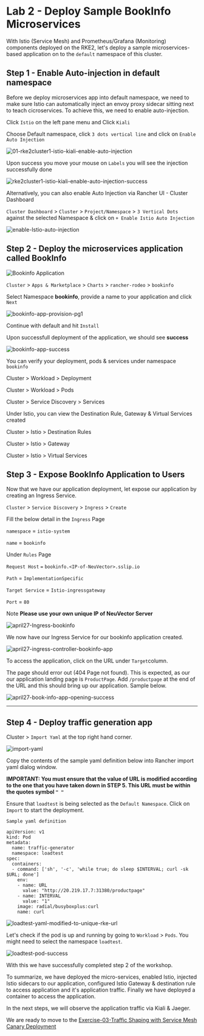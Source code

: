 # Lab 2 - Deploy Sample BookInfo Microservices

With Istio (Service Mesh) and Prometheus/Grafana (Monitoring) components deployed on the RKE2, let's deploy a sample microservices-based application on to the `default` namespace of this cluster.



## Step 1 - Enable Auto-injection in default namespace

Before we deploy microservices app into default namespace, we need to make sure Istio can automatically inject an envoy proxy sidecar sitting next to teach cicroservices. To achieve this, we need to enable auto-injection.

Click `Istio` on the left pane menu and Click `Kiali`

Choose Default namespace, click `3 dots vertical line` and click on `Enable Auto Injection`

![01-rke2cluster1-istio-kiali-enable-auto-injection](../images/01-rke2cluster1-istio-kiali-enable-auto-injection.png)

Upon success you move your mouse on `Labels` you will see the injection successfully done 

![rke2cluster1-istio-kiali-enable-auto-injection-success](../images/rke2cluster1-istio-kiali-enable-auto-injection-success.png)



Alternatively, you can also enable Auto Injection via Rancher UI - Cluster Dashboard 

`Cluster Dashboard` >  `Cluster` > `Project/Namespace`  > `3 Vertical Dots` against the selected Namespace & click on `+ Enable Istio Auto Injection`

![enable-Istio-auto-injection](../images/enable-Istio-auto-injection.png)



## Step 2 - Deploy the microservices application called BookInfo

![Bookinfo Application](https://istio.io/latest/docs/examples/bookinfo/withistio.svg)



`Cluster` > `Apps & Marketplace` > `Charts` > `rancher-rodeo` > `bookinfo` 

Select Namespace **bookinfo**, provide a name to your application and click `Next`  

![bookinfo-app-provision-pg1](../images/bookinfo-app-provision-pg1-16555697242575.png)

Continue with default and hit `Install` 

Upon successfull deployment of the application, we should see **success**

![bookinfo-app-success](../images/bookinfo-app-success-16555697373516.png)

You can verify your deployment, pods & services  under namespace `bookinfo` 

Cluster > Workload > Deployment 

Cluster > Workload > Pods

Cluster > Service Discovery > Services

Under Istio, you can view the Destination Rule, Gateway & Virtual Services created 

Cluster > Istio > Destination Rules

Cluster > Istio > Gateway

Cluster > Istio > Virtual Services

## Step 3 - Expose BookInfo Application to Users 

Now that we have our application deployment, let expose our application by creating an Ingress Service.

`Cluster` > `Service Discovery` > `Ingress`  > `Create`

Fill the below detail in the `Ingress` Page

`namespace` = `istio-system`

`name` = `bookinfo`

Under `Rules` Page 

 `Request Host`  `=`  `bookinfo.<IP-of-NeuVector>.sslip.io`

`Path` = `ImplementationSpecific`

`Target Service` = `Istio-ingressgateway`  

`Port` = `80`

Note **Please use your own unique IP of NeuVector Server**

![april27-Ingress-bookinfo](../images/april27-Ingress-bookinfo.png)

We now have our Ingress Service for our bookinfo application created. 

![april27-ingress-controller-bookinfo-app](../images/april27-ingress-controller-bookinfo-app.png)

To access the application, click on the URL under `Target`column. 

The page should error out (404 Page not found). This is expected, as our our application landing page is `ProductPage`.  Add `/productpage` at the end of the URL and this should bring up our application. Sample below.  

![april27-book-info-app-opening-success](../images/april27-book-info-app-opening-success.png)



------------------------------------------------------------------------------------------------------------------------------------------------------------------------------------------------------------------

## Step 4 - Deploy traffic generation app

Cluster > `Import Yaml` at the top right hand corner. 

![import-yaml](../images/import-yaml.png)

Copy the contents of the sample yaml definition below into Rancher import yaml dialog window.

**IMPORTANT: You must ensure that the value of URL is modified according to the one that you have taken down in STEP 5.
This URL must be within the quotes symbol `" "`**

Ensure that `loadtest` is being selected as the `Default Namespace`. Click on `Import` to start the deployment.

`Sample yaml definition` 

```
apiVersion: v1
kind: Pod
metadata:
  name: traffic-generator
  namespace: loadtest
spec:
  containers:
  - command: ['sh', '-c', 'while true; do sleep $INTERVAL; curl -sk $URL; done']
    env:
    - name: URL
      value: "http://20.219.17.7:31380/productpage"
    - name: INTERVAL
      value: "1"
    image: radial/busyboxplus:curl
    name: curl
```

![loadtest-yaml-modified-to-unique-rke-url](../images/loadtest-yaml-modified-to-unique-rke-url-16508833232382.png)

Let's check if the pod is up and running by going to `Workload` > `Pods`. You might need to select the namespace `loadtest`.

![loadtest-pod-success](../images/loadtest-pod-success.png)

With this we have successfully completed step 2 of the workshop.  

To summarize, we have deployed the micro-services, enabled Istio, injected Istio sidecars to our application, configured Istio Gateway & destination rule to access application and it's application traffic. Finally we have deployed a container to access the application. 

In the next steps, we will observe the application traffic via Kiali & Jaeger. 

We are ready to move to the [Exercise-03-Traffic Shaping with Service Mesh Canary Deployment](https://github.com/dsohk/rancher-istio-workshop/blob/main/docs/Exercise-03-Traffic-Shaping-with-ServiceMesh.md)

